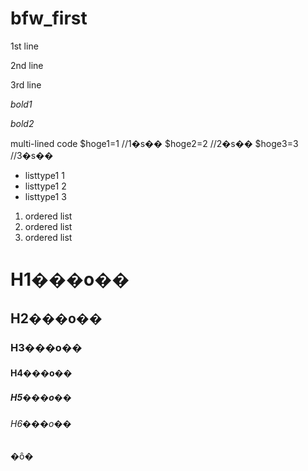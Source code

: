 # bfw_first
1st line

2nd line

3rd line  

*bold1*



_bold2_

multi-lined code
    $hoge1=1 //1�s��
    $hoge2=2 //2�s��
    $hoge3=3 //3�s��

* listtype1 1
* listtype1 2
* listtype1 3

1. ordered list
2. ordered list
3. ordered list

# H1���o��
## H2���o��
### H3���o��
#### H4���o��
##### H5���o��
###### H6���o��

�ȏ�
